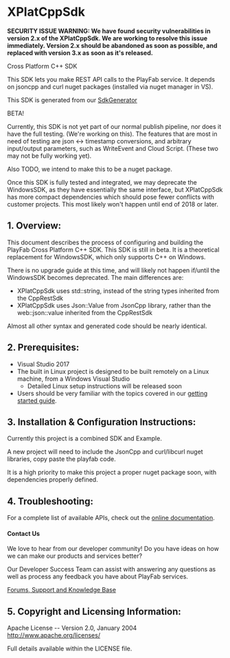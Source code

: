 # XPlatCppSdk

**SECURITY ISSUE WARNING: We have found security vulnerabilities in version 2.x of the XPlatCppSdk. We are working to resolve this issue immediately. Version 2.x should be abandoned as soon as possible, and replaced with version 3.x as soon as it's released.**

Cross Platform C++ SDK

This SDK lets you make REST API calls to the PlayFab service. It depends on jsoncpp and curl nuget packages (installed via nuget manager in VS).

This SDK is generated from our [SdkGenerator](https://github.com/PlayFab/SdkGenerator)

BETA!

Currently, this SDK is not yet part of our normal publish pipeline, nor does it have the full testing. (We're working on this). The features that are most in need of testing are json <-> timestamp conversions, and arbitrary input/output parameters, such as WriteEvent and Cloud Script. (These two may not be fully working yet).

Also TODO, we intend to make this to be a nuget package.

Once this SDK is fully tested and integrated, we may deprecate the WindowsSDK, as they have essentially the same interface, but XPlatCppSdk has more compact dependencies which should pose fewer conflicts with customer projects. This most likely won't happen until end of 2018 or later.

## 1. Overview:

This document describes the process of configuring and building the PlayFab Cross Platform C++ SDK. This SDK is still in beta. It is a theoretical replacement for WindowsSDK, which only supports C++ on Windows.

There is no upgrade guide at this time, and will likely not happen if/until the WindowsSDK becomes deprecated. The main differences are:

* XPlatCppSdk uses std::string, instead of the string types inherited from the CppRestSdk
* XPlatCppSdk uses Json::Value from JsonCpp library, rather than the web::json::value inherited from the CppRestSdk

Almost all other syntax and generated code should be nearly identical.


## 2. Prerequisites:

* Visual Studio 2017
* The built in Linux project is designed to be built remotely on a Linux machine, from a Windows Visual Studio
    * Detailed Linux setup instructions will be released soon
* Users should be very familiar with the topics covered in our [getting started guide](https://api.playfab.com/docs/general-getting-started).


## 3. Installation & Configuration Instructions:

Currently this project is a combined SDK and Example.

A new project will need to include the JsonCpp and curl/libcurl nuget libraries, copy paste the playfab code.

It is a high priority to make this project a proper nuget package soon, with dependencies properly defined.


## 4. Troubleshooting:

For a complete list of available APIs, check out the [online documentation](http://api.playfab.com/Documentation/).

#### Contact Us
We love to hear from our developer community!
Do you have ideas on how we can make our products and services better?

Our Developer Success Team can assist with answering any questions as well as process any feedback you have about PlayFab services.

[Forums, Support and Knowledge Base](https://community.playfab.com/index.html)


## 5. Copyright and Licensing Information:

Apache License --
  Version 2.0, January 2004
  http://www.apache.org/licenses/

  Full details available within the LICENSE file.
